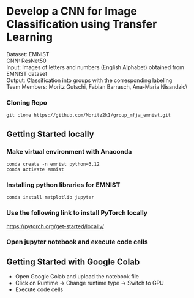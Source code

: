 # Develop a CNN for Image Classification using Transfer Learning
Dataset: EMNIST\
CNN: ResNet50\
Input: Images of letters and numbers (English Alphabet) obtained from EMNIST dataset\
Output: Classification into groups with the corresponding labeling\
Team Members: Moritz Gutschi, Fabian Barrasch, Ana-Maria Nisandzic\

### Cloning Repo
```
git clone https://github.com/Moritz2k1/group_mfja_emnist.git
```

## Getting Started locally

### Make virtual environment with Anaconda
```
conda create -n emnist python=3.12
conda activate emnist
```
### Installing python libraries for EMNIST
```
conda install matplotlib jupyter
```
### Use the following link to install PyTorch locally
https://pytorch.org/get-started/locally/

### Open jupyter notebook and execute code cells

## Getting Started with Google Colab

* Open Google Colab and upload the notebook file
* Click on Runtime -> Change runtime type -> Switch to GPU
* Execute code cells
